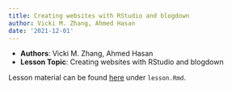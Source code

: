 ```yaml
---
title: Creating websites with RStudio and blogdown
author: Vicki M. Zhang, Ahmed Hasan
date: '2021-12-01'
---
```


-   **Authors**: Vicki M. Zhang, Ahmed Hasan
-   **Lesson Topic**: Creating websites with RStudio and blogdown

Lesson material can be found
[here](https://github.com/UofTCoders/studyGroup/tree/gh-pages/lessons/r/blogdown-intro)
under `lesson.Rmd`.
